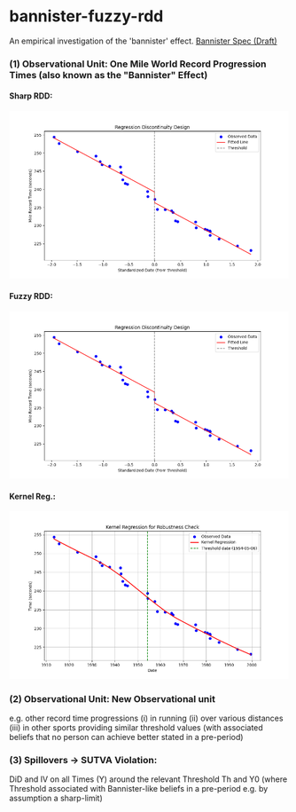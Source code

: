 # bannister-fuzzy-rdd
An empirical investigation of the 'bannister' effect.
[Bannister Spec (Draft)](https://felixreichel.com/bannister_spec.pdf)



### (1) Observational Unit: One Mile World Record Progression Times (also known as the "Bannister" Effect)

#### Sharp RDD:

![Image](bannister/simp_rdd2_plot)


#### Fuzzy RDD:

![Image](bannister/simp_rdd2_plot)


#### Kernel Reg.:

![Image](bannister/kernel_reg)

### (2) Observational Unit: New Observational unit

e.g. other record time progressions (i) in running (ii) over various distances (iii) in other sports providing similar threshold values (with associated beliefs that no person can achieve better stated in a pre-period)

### (3) Spillovers -> SUTVA Violation:
 DiD and IV on all Times (Y) around the relevant Threshold Th and Y0 (where Threshold associated with Bannister-like beliefs in a pre-period e.g. by assumption a sharp-limit)
